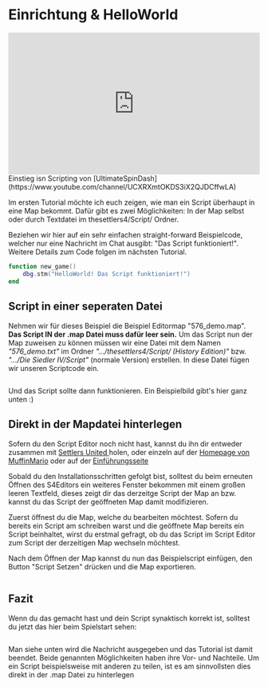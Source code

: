 # Einrichtung & HelloWorld

<iframe style="width: 100%;aspect-ratio:16/9;" src="https://www.youtube.com/embed/-n0hyVhtORw" frameborder="0" allowfullscreen></iframe>
<figcaption markdown>
Einstieg isn Scripting von [UltimateSpinDash](https://www.youtube.com/channel/UCXRXmtOKDS3iX2QJDCffwLA)

</figcaption>
            

Im ersten Tutorial möchte ich euch zeigen, wie man ein Script überhaupt in eine Map bekommt. Dafür gibt es zwei Möglichkeiten: In der Map selbst oder durch Textdatei im thesettlers4/Script/ Ordner.



Beziehen wir hier auf ein sehr einfachen straight-forward Beispielcode, welcher nur eine Nachricht im Chat ausgibt: "Das Script funktioniert!". Weitere Details zum Code folgen im nächsten Tutorial.

```lua
function new_game()
	dbg.stm("HelloWorld! Das Script funktioniert!")
end
```

## **Script in einer seperaten Datei**

Nehmen wir für dieses Beispiel die Beispiel Editormap "576_demo.map". **Das Script IN der .map Datei muss dafür leer sein.** Um das Script nun der Map zuweisen zu können müssen wir eine Datei mit dem Namen _"576_demo.txt"_  im Ordner _".../thesettlers4/Script/ (History Edition)"_ bzw. _".../Die Siedler IV/Script"_ (normale Version) erstellen. In diese Datei fügen wir unseren Scriptcode ein.&#x20;

<figure><img src="../https://web.archive.org/web/20200829133411im_/https://i.imgur.com/Y9kLOgb.png" alt=""><figcaption></figcaption></figure>

Und das Script sollte dann funktionieren. Ein Beispielbild gibt's hier ganz unten :)

## **Direkt in der Mapdatei hinterlegen**

Sofern du den Script Editor noch nicht hast, kannst du ihn dir entweder zusammen mit [Settlers United ](https://settlers-united.com)holen, oder einzeln auf der [Homepage von MuffinMario](https://s4.muffinmar.io/downloads/) oder auf der [Einführungsseite ](../../)



Sobald du den Installationsschritten gefolgt bist, solltest du beim erneuten Öffnen des S4Editors ein weiteres Fenster bekommen mit einem großen leeren Textfeld, dieses zeigt dir das derzeitge Script der Map an bzw. kannst du das Script der geöffneten Map damit modifizieren.



Zuerst öffnest du die Map, welche du bearbeiten möchtest. Sofern du bereits ein Script am schreiben warst und die geöffnete Map bereits ein Script beinhaltet, wirst du erstmal gefragt, ob du das Script im Script Editor zum Script der derzeitigen Map wechseln möchtest.



Nach dem Öffnen der Map kannst du nun das Beispielscript einfügen, den Button "Script Setzen" drücken und die Map exportieren.

<figure><img src="../https://web.archive.org/web/20200829133411im_/https://i.imgur.com/MzxcPkC.jpg" alt=""><figcaption></figcaption></figure>

## **Fazit**

Wenn du das gemacht hast und dein Script synaktisch korrekt ist, solltest du jetzt das hier beim Spielstart sehen:

<figure><img src="../https://web.archive.org/web/20200829133411im_/https://i.imgur.com/9p2ocxC.png" alt=""><figcaption></figcaption></figure>

Man siehe unten wird die Nachricht ausgegeben und das Tutorial ist damit beendet. Beide genannten Möglichkeiten haben ihre Vor- und Nachteile. Um ein Script beispielsweise mit anderen zu teilen, ist es am sinnvollsten dies direkt in der .map Datei zu hinterlegen
